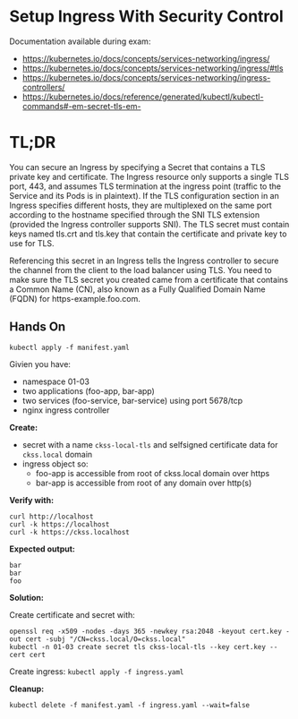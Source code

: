 # Setup Ingress With Security Control

Documentation available during exam:
* https://kubernetes.io/docs/concepts/services-networking/ingress/
* https://kubernetes.io/docs/concepts/services-networking/ingress/#tls
* https://kubernetes.io/docs/concepts/services-networking/ingress-controllers/
* https://kubernetes.io/docs/reference/generated/kubectl/kubectl-commands#-em-secret-tls-em-

# TL;DR

You can secure an Ingress by specifying a Secret that contains a TLS private key and certificate. The Ingress resource only supports a single TLS port, 443, and assumes TLS termination at the ingress point (traffic to the Service and its Pods is in plaintext). If the TLS configuration section in an Ingress specifies different hosts, they are multiplexed on the same port according to the hostname specified through the SNI TLS extension (provided the Ingress controller supports SNI). The TLS secret must contain keys named tls.crt and tls.key that contain the certificate and private key to use for TLS.

Referencing this secret in an Ingress tells the Ingress controller to secure the channel from the client to the load balancer using TLS. You need to make sure the TLS secret you created came from a certificate that contains a Common Name (CN), also known as a Fully Qualified Domain Name (FQDN) for https-example.foo.com.

## Hands On

`kubectl apply -f manifest.yaml`

Givien you have:
* namespace 01-03
* two applications (foo-app, bar-app)
* two services (foo-service, bar-service) using port 5678/tcp
* nginx ingress controller

**Create:**
* secret with a name `ckss-local-tls` and selfsigned certificate data for `ckss.local` domain
* ingress object so:
  * foo-app is accessible from root of ckss.local domain over https
  * bar-app is accessible from root of any domain over http(s)

**Verify with:**

```
curl http://localhost
curl -k https://localhost
curl -k https://ckss.localhost
```

**Expected output:**
```
bar
bar
foo
```

**Solution:**

Create certificate and secret with:
```
openssl req -x509 -nodes -days 365 -newkey rsa:2048 -keyout cert.key -out cert -subj "/CN=ckss.local/O=ckss.local"
kubectl -n 01-03 create secret tls ckss-local-tls --key cert.key --cert cert
```

Create ingress:
`kubectl apply -f ingress.yaml`

**Cleanup:**

`kubectl delete -f manifest.yaml -f ingress.yaml --wait=false`
